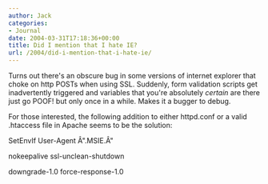 ```yaml
---
author: Jack
categories:
- Journal
date: 2004-03-31T17:18:36+00:00
title: Did I mention that I hate IE?
url: /2004/did-i-mention-that-i-hate-ie/
---
```


Turns out there's an obscure bug in some versions of internet explorer that choke on http POSTs when using SSL. Suddenly, form validation scripts get inadvertently triggered and variables that you're absolutely _certain_ are there just go POOF! but only once in a while. Makes it a bugger to debug.

For those interested, the following addition to either httpd.conf or a valid .htaccess file in Apache seems to be the solution:

SetEnvIf User-Agent &#194;".MSIE.&#194;"
  

  
nokeepalive ssl-unclean-shutdown
  

  
downgrade-1.0 force-response-1.0